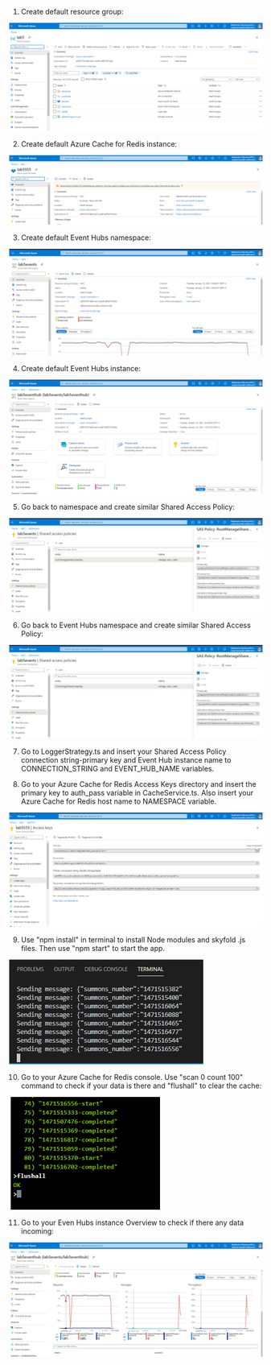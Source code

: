 1. Create default resource group: 

![lab5](../images/lab5/Screenshot_1.png)

2. Create default Azure Cache for Redis instance:

![lab5](../images/lab5/Screenshot_2.png)

3. Create default Event Hubs namespace:

![lab5](../images/lab5/Screenshot_3.png)

4. Create default Event Hubs instance:

![lab5](../images/lab5/Screenshot_4.png)

5. Go back to namespace and create similar Shared Access Policy:

![lab5](../images/lab5/Screenshot_5.png)

6. Go back to Event Hubs namespace and create similar Shared Access Policy:

![lab5](../images/lab5/Screenshot_5.png)

7. Go to LoggerStrategy.ts and insert your Shared Access Policy connection string-primary key and Event Hub instance name to CONNECTION_STRING and EVENT_HUB_NAME variables.

8. Go to your Azure Cache for Redis Access Keys directory and insert the primary key to auth_pass variable in CacheService.ts. Also insert your Azure Cache for Redis host name to NAMESPACE variable.

![lab5](../images/lab5/Screenshot_6.png)

9. Use "npm install" in terminal to install Node modules and skyfold .js files. Then use "npm start" to start the app.

![lab5](../images/lab5/Screenshot_7.png)

10. Go to your Azure Cache for Redis console. Use "scan 0 count 100" command to check if your data is there and "flushall" to clear the cache: 

![lab5](../images/lab5/Screenshot_8.png)

11. Go to your Even Hubs instance Overview to check if there any data incoming: 

![lab5](../images/lab5/Screenshot_10.png)
